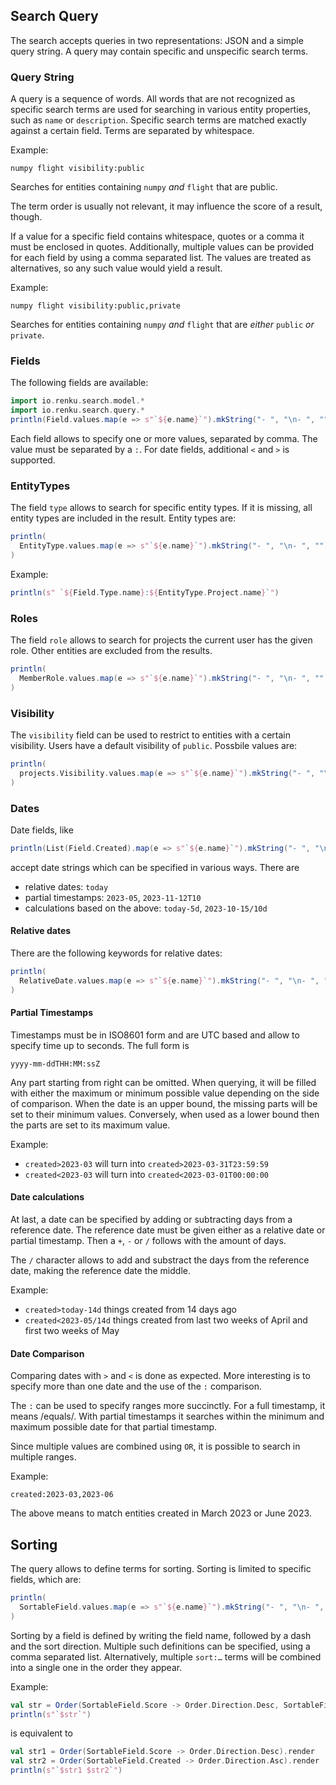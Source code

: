 ## Search Query

The search accepts queries in two representations: JSON and a simple
query string. A query may contain specific and unspecific search
terms.

### Query String

A query is a sequence of words. All words that are not recognized as
specific search terms are used for searching in various entity
properties, such as `name` or `description`. Specific search terms are
matched exactly against a certain field. Terms are separated by
whitespace.

Example:
```
numpy flight visibility:public
```

Searches for entities containing `numpy` _and_ `flight` that are
public.

The term order is usually not relevant, it may influence the score of
a result, though.

If a value for a specific field contains whitespace, quotes or a comma
it must be enclosed in quotes. Additionally, multiple values can be
provided for each field by using a comma separated list. The values
are treated as alternatives, so any such value would yield a result.

Example:
```
numpy flight visibility:public,private
```

Searches for entities containing `numpy` _and_ `flight` that are
_either_ `public` _or_ `private`.

### Fields

The following fields are available:

```scala mdoc:passthrough
import io.renku.search.model.*
import io.renku.search.query.*
println(Field.values.map(e => s"`${e.name}`").mkString("- ", "\n- ", ""))
```

Each field allows to specify one or more values, separated by comma.
The value must be separated by a `:`. For date fields, additional `<`
and `>` is supported.

### EntityTypes

The field `type` allows to search for specific entity types. If it is
missing, all entity types are included in the result. Entity types are:

```scala mdoc:passthrough
println(
  EntityType.values.map(e => s"`${e.name}`").mkString("- ", "\n- ", "")
)
```

Example:
```scala mdoc:passthrough
println(s" `${Field.Type.name}:${EntityType.Project.name}`")
```

### Roles

The field `role` allows to search for projects the current user has
the given role. Other entities are excluded from the results.

```scala mdoc:passthrough
println(
  MemberRole.values.map(e => s"`${e.name}`").mkString("- ", "\n- ", "")
)
```

### Visibility

The `visibility` field can be used to restrict to entities with a
certain visibility. Users have a default visibility of `public`.
Possbile values are:

```scala mdoc:passthrough
println(
  projects.Visibility.values.map(e => s"`${e.name}`").mkString("- ", "\n- ", "")
)
```



### Dates

Date fields, like

```scala mdoc:passthrough
println(List(Field.Created).map(e => s"`${e.name}`").mkString("- ", "\n- ", ""))
```

accept date strings which can be specified in various ways. There are

- relative dates: `today`
- partial timestamps: `2023-05`, `2023-11-12T10`
- calculations based on the above: `today-5d`, `2023-10-15/10d`


#### Relative dates

There are the following keywords for relative dates:

```scala mdoc:passthrough
println(
  RelativeDate.values.map(e => s"`${e.name}`").mkString("- ", "\n- ", "")
)
```

#### Partial Timestamps

Timestamps must be in ISO8601 form and are UTC based and allow to
specify time up to seconds. The full form is

```
yyyy-mm-ddTHH:MM:ssZ
```

Any part starting from right can be omitted. When querying, it will be
filled with either the maximum or minimum possible value depending on
the side of comparison. When the date is an upper bound, the missing
parts will be set to their minimum values. Conversely, when used as a
lower bound then the parts are set to its maximum value.

Example:
- `created>2023-03` will turn into `created>2023-03-31T23:59:59`
- `created<2023-03` will turn into `created<2023-03-01T00:00:00`

#### Date calculations

At last, a date can be specified by adding or subtracting days from a
reference date. The reference date must be given either as a relative
date or partial timestamp. Then a `+`, `-` or `/` follows with the
amount of days.

The `/` character allows to add and substract the days from the
reference date, making the reference date the middle.

Example:
- `created>today-14d` things created from 14 days ago
- `created<2023-05/14d` things created from last two weeks of April
  and first two weeks of May

#### Date Comparison

Comparing dates with `>` and `<` is done as expected. More interesting
is to specify more than one date and the use of the `:` comparison.

The `:` can be used to specify ranges more succinctly. For a full
timestamp, it means /equals/. With partial timestamps it searches
within the minimum and maximum possible date for that partial
timestamp.

Since multiple values are combined using `OR`, it is possible to
search in multiple ranges.

Example:
```
created:2023-03,2023-06
```

The above means to match entities created in March 2023 or June 2023.

## Sorting

The query allows to define terms for sorting. Sorting is limited to
specific fields, which are:

```scala mdoc:passthrough
println(
  SortableField.values.map(e => s"`${e.name}`").mkString("- ", "\n- ", "")
)
```

Sorting by a field is defined by writing the field name, followed by a
dash and the sort direction. Multiple such definitions can be
specified, using a comma separated list. Alternatively, multiple
`sort:…` terms will be combined into a single one in the order they
appear.

Example:
```scala mdoc:passthrough
val str = Order(SortableField.Score -> Order.Direction.Desc, SortableField.Created -> Order.Direction.Asc).render
println(s"`$str`")
```
is equivalent to
```scala mdoc:passthrough
val str1 = Order(SortableField.Score -> Order.Direction.Desc).render
val str2 = Order(SortableField.Created -> Order.Direction.Asc).render
println(s"`$str1 $str2`")
```
